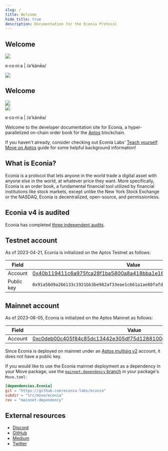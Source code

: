```yaml
---
slug: /
title: Welcome
hide_title: true
description: Documentation for the Econia Protocol
---
```


<div className="welcome-heading">
    <div>
        <h2 style={{ marginBottom: "40px" }}>Welcome</h2>
        <img height={68} width={432} src="/img/EconiaBanner.svg" />
        <p style={{ marginTop: "20px" }}>e·co·ni·a | /ə'känēə/</p>
    </div>
    <img width={240} src="/img/CodeIllustration.svg" />
</div>

<div className="welcome-heading-mobile">
    <div style={{
        display: "flex",
        justifyContent: "space-between",
        alignItems: "flex-start",
    }}>
        <h2 style={{ marginBottom: "40px" }}>Welcome</h2>
        <img width={94} src="/img/CodeIllustration.svg" />
    </div>
    <img height={68} width={432} src="/img/EconiaBanner.svg" />
    <p style={{ marginTop: "20px" }}>e·co·ni·a | /ə'känēə/</p>
</div>

Welcome to the developer documentation site for Econia, a hyper-parallelized on-chain order book for the [Aptos] blockchain.

If you haven't already, consider checking out Econia Labs' [Teach yourself Move on Aptos] guide for some helpful background information!

## What is Econia?

Econia is a protocol that lets anyone in the world trade a digital asset with anyone else in the world, at whatever price they want.
More specifically, Econia is an order book, a fundamental financial tool utilized by financial institutions like stock markets, except unlike the New York Stock Exchange or the NASDAQ, Econia is decentralized, open-source, and permissionless.

## Econia v4 is audited

Econia has completed [three independent audits].

## Testnet account

As of 2023-04-21, Econia is initialized on the Aptos Testnet as follows:

| Field      | Value                                                                |
| ---------- | -------------------------------------------------------------------- |
| Account    | [0x40b119411c6a975fca28f1ba5800a8a418bba1e16a3f13b1de92f731e023d135] |
| Public key | `0x91a50d9a266133c1921bb3be982af33eae1c661a1ae80fafde8f46d1fddcd2d2` |

## Mainnet account

As of 2023-06-05, Econia is initialized on the Aptos Mainnet as follows:

| Field   | Value                                                                |
| ------- | -------------------------------------------------------------------- |
| Account | [0xc0deb00c405f84c85dc13442e305df75d1288100cdd82675695f6148c7ece51c] |

Since Econia is deployed on mainnet under an [Aptos multisig v2] account, it does not have a public key.

If you would like to use the Econia mainnet deployment as a dependency in your Move package, use the [`mainnet-dependency` branch] in your package's `Move.toml`:

```toml
[dependencies.Econia]
git = "https://github.com/econia-labs/econia"
subdir = "src/move/econia"
rev = "mainnet-dependency"
```

## External resources

- [Discord]
- [GitHub]
- [Medium]
- [Twitter]

[0x40b119411c6a975fca28f1ba5800a8a418bba1e16a3f13b1de92f731e023d135]: https://explorer.aptoslabs.com/account/0x40b119411c6a975fca28f1ba5800a8a418bba1e16a3f13b1de92f731e023d135?network=testnet
[0xc0deb00c405f84c85dc13442e305df75d1288100cdd82675695f6148c7ece51c]: https://aptos-explorer.netlify.app/account/0xc0deb00c405f84c85dc13442e305df75d1288100cdd82675695f6148c7ece51c/transactions?network=mainnet
[aptos]: https://aptos.dev
[aptos multisig v2]: https://github.com/aptos-labs/aptos-core/blob/main/aptos-move/framework/aptos-framework/sources/multisig_account.move
[discord]: https://discord.gg/econia
[github]: https://github.com/econia-labs/econia
[medium]: https://medium.com/econialabs
[teach yourself move on aptos]: https://github.com/econia-labs/teach-yourself-move
[three independent audits]: security
[twitter]: https://twitter.com/econialabs
[`mainnet-dependency` branch]: https://github.com/econia-labs/econia/tree/mainnet-dependency

